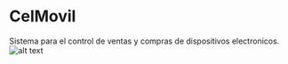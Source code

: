 # CelMovil
Sistema para el control de ventas y compras de dispositivos electronicos.
![alt text](https://github.com/GerberMaldonado/CelMovil/blob/master/Documentaci%C3%B3n/CelMovil.PNG?raw=true)
